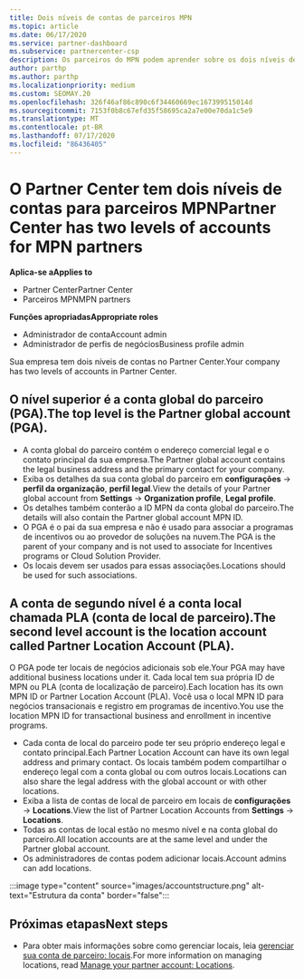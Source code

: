 ```yaml
---
title: Dois níveis de contas de parceiros MPN
ms.topic: article
ms.date: 06/17/2020
ms.service: partner-dashboard
ms.subservice: partnercenter-csp
description: Os parceiros do MPN podem aprender sobre os dois níveis de contas no Partner Center, a conta global do parceiro (PGA) e a conta de localização do parceiro (PLA).
author: parthp
ms.author: parthp
ms.localizationpriority: medium
ms.custom: SEOMAY.20
ms.openlocfilehash: 326f46af86c890c6f34460669ec167399515014d
ms.sourcegitcommit: 7153f0b8c67efd35f58695ca2a7e00e70da1c5e9
ms.translationtype: MT
ms.contentlocale: pt-BR
ms.lasthandoff: 07/17/2020
ms.locfileid: "86436405"
---
```

# <a name="partner-center-has-two-levels-of-accounts-for-mpn-partners"></a><span data-ttu-id="15f97-103">O Partner Center tem dois níveis de contas para parceiros MPN</span><span class="sxs-lookup"><span data-stu-id="15f97-103">Partner Center has two levels of accounts for MPN partners</span></span>

<span data-ttu-id="15f97-104">**Aplica-se a**</span><span class="sxs-lookup"><span data-stu-id="15f97-104">**Applies to**</span></span>

- <span data-ttu-id="15f97-105">Partner Center</span><span class="sxs-lookup"><span data-stu-id="15f97-105">Partner Center</span></span>
- <span data-ttu-id="15f97-106">Parceiros MPN</span><span class="sxs-lookup"><span data-stu-id="15f97-106">MPN partners</span></span>

<span data-ttu-id="15f97-107">**Funções apropriadas**</span><span class="sxs-lookup"><span data-stu-id="15f97-107">**Appropriate roles**</span></span>

- <span data-ttu-id="15f97-108">Administrador de conta</span><span class="sxs-lookup"><span data-stu-id="15f97-108">Account admin</span></span>
- <span data-ttu-id="15f97-109">Administrador de perfis de negócios</span><span class="sxs-lookup"><span data-stu-id="15f97-109">Business profile admin</span></span>


<span data-ttu-id="15f97-110">Sua empresa tem dois níveis de contas no Partner Center.</span><span class="sxs-lookup"><span data-stu-id="15f97-110">Your company has two levels of accounts in Partner Center.</span></span>

## <a name="the-top-level-is-the-partner-global-account-pga"></a><span data-ttu-id="15f97-111">O nível superior é a conta global do parceiro (PGA).</span><span class="sxs-lookup"><span data-stu-id="15f97-111">The top level is the Partner global account (PGA).</span></span>

- <span data-ttu-id="15f97-112">A conta global do parceiro contém o endereço comercial legal e o contato principal da sua empresa.</span><span class="sxs-lookup"><span data-stu-id="15f97-112">The Partner global account contains the legal business address and the primary contact for your company.</span></span> 
- <span data-ttu-id="15f97-113">Exiba os detalhes da sua conta global do parceiro em **configurações**  ->  **perfil da organização**, **perfil legal**.</span><span class="sxs-lookup"><span data-stu-id="15f97-113">View the details of your Partner global account from **Settings** -> **Organization profile**, **Legal profile**.</span></span>
- <span data-ttu-id="15f97-114">Os detalhes também conterão a ID MPN da conta global do parceiro.</span><span class="sxs-lookup"><span data-stu-id="15f97-114">The details will also contain the Partner global account MPN ID.</span></span> 
- <span data-ttu-id="15f97-115">O PGA é o pai da sua empresa e não é usado para associar a programas de incentivos ou ao provedor de soluções na nuvem.</span><span class="sxs-lookup"><span data-stu-id="15f97-115">The PGA is the parent of your company and is not used to associate for Incentives programs or Cloud Solution Provider.</span></span> 
- <span data-ttu-id="15f97-116">Os locais devem ser usados para essas associações.</span><span class="sxs-lookup"><span data-stu-id="15f97-116">Locations should be used for such associations.</span></span>

## <a name="the-second-level-account-is-the-location-account-called-partner-location-account-pla"></a><span data-ttu-id="15f97-117">A conta de segundo nível é a conta local chamada PLA (conta de local de parceiro).</span><span class="sxs-lookup"><span data-stu-id="15f97-117">The second level account is the location account called Partner Location Account (PLA).</span></span>

<span data-ttu-id="15f97-118">O PGA pode ter locais de negócios adicionais sob ele.</span><span class="sxs-lookup"><span data-stu-id="15f97-118">Your PGA may have additional business locations under it.</span></span> <span data-ttu-id="15f97-119">Cada local tem sua própria ID de MPN ou PLA (conta de localização de parceiro).</span><span class="sxs-lookup"><span data-stu-id="15f97-119">Each location has its own MPN ID or Partner Location Account (PLA).</span></span> <span data-ttu-id="15f97-120">Você usa o local MPN ID para negócios transacionais e registro em programas de incentivo.</span><span class="sxs-lookup"><span data-stu-id="15f97-120">You use the location MPN ID for transactional business and enrollment in incentive programs.</span></span>

- <span data-ttu-id="15f97-121">Cada conta de local do parceiro pode ter seu próprio endereço legal e contato principal.</span><span class="sxs-lookup"><span data-stu-id="15f97-121">Each Partner Location Account can have its own legal address and primary contact.</span></span> <span data-ttu-id="15f97-122">Os locais também podem compartilhar o endereço legal com a conta global ou com outros locais.</span><span class="sxs-lookup"><span data-stu-id="15f97-122">Locations can also share the legal address with the global account or with other locations.</span></span>
- <span data-ttu-id="15f97-123">Exiba a lista de contas de local de parceiro em locais de **configurações**  ->  **Locations**.</span><span class="sxs-lookup"><span data-stu-id="15f97-123">View the list of Partner Location Accounts from **Settings** -> **Locations**.</span></span>
- <span data-ttu-id="15f97-124">Todas as contas de local estão no mesmo nível e na conta global do parceiro.</span><span class="sxs-lookup"><span data-stu-id="15f97-124">All location accounts are at the same level and under the Partner global account.</span></span>
- <span data-ttu-id="15f97-125">Os administradores de contas podem adicionar locais.</span><span class="sxs-lookup"><span data-stu-id="15f97-125">Account admins can add locations.</span></span>

:::image type="content" source="images/accountstructure.png" alt-text="Estrutura da conta" border="false":::

## <a name="next-steps"></a><span data-ttu-id="15f97-127">Próximas etapas</span><span class="sxs-lookup"><span data-stu-id="15f97-127">Next steps</span></span>

- <span data-ttu-id="15f97-128">Para obter mais informações sobre como gerenciar locais, leia [gerenciar sua conta de parceiro: locais](manage-locations.md).</span><span class="sxs-lookup"><span data-stu-id="15f97-128">For more information on managing locations, read [Manage your partner account: Locations](manage-locations.md).</span></span>
